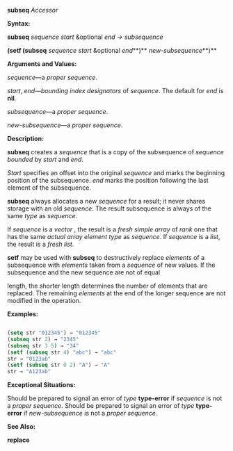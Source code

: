 **subseq** *Accessor* 



**Syntax:** 



**subseq** *sequence start* &amp;optional *end → subsequence* 



**(setf (subseq** *sequence start* &amp;optional *end***)** *new-subsequence***)** 



**Arguments and Values:** 



*sequence*—a *proper sequence*. 



*start*, *end*—*bounding index designators* of *sequence*. The default for *end* is **nil**. 



*subsequence*—a *proper sequence*. 



*new-subsequence*—a *proper sequence*. 



**Description:** 



**subseq** creates a *sequence* that is a copy of the subsequence of *sequence bounded* by *start* and *end*. 



*Start* specifies an offset into the original *sequence* and marks the beginning position of the subsequence. *end* marks the position following the last element of the subsequence. 



**subseq** always allocates a new *sequence* for a result; it never shares storage with an old *sequence*. The result subsequence is always of the same *type* as *sequence*. 



If *sequence* is a *vector* , the result is a *fresh simple array* of *rank* one that has the same *actual array element type* as *sequence*. If *sequence* is a *list*, the result is a *fresh list*. 



**setf** may be used with **subseq** to destructively replace *elements* of a subsequence with *elements* taken from a *sequence* of new values. If the subsequence and the new sequence are not of equal 







 



 



length, the shorter length determines the number of elements that are replaced. The remaining *elements* at the end of the longer sequence are not modified in the operation. 



**Examples:**
```lisp

(setq str "012345") → "012345" 
(subseq str 2) → "2345" 
(subseq str 3 5) → "34" 
(setf (subseq str 4) "abc") → "abc" 
str → "0123ab" 
(setf (subseq str 0 2) "A") → "A" 
str → "A123ab" 

```
**Exceptional Situations:** 



Should be prepared to signal an error of *type* **type-error** if *sequence* is not a *proper sequence*. Should be prepared to signal an error of *type* **type-error** if *new-subsequence* is not a *proper sequence*. 



**See Also:** 



**replace** 



